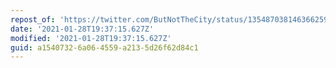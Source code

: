 ```yaml
---
repost_of: 'https://twitter.com/ButNotTheCity/status/1354870381463662594?s=20'
date: '2021-01-28T19:37:15.627Z'
modified: '2021-01-28T19:37:15.627Z'
guid: a1540732-6a06-4559-a213-5d26f62d84c1
---
```

 

